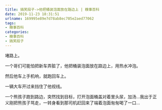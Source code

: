 ```yaml
---
title: 搞笑段子->他把桶装泡面放在路边上 | 糗事百科
date: 2019-11-23 18:31:51
urlname: 169995e89e7d78ab8ec705e2aed77062
tags: 
- 糗事百科
categories:
- 糗事百科
- 搞笑段子
---
```

堵路上。

一个哥们可能怕把新车弄脏了，他把桶装泡面放在路边上，用热水冲泡。

然后他车上手机响，就跑回车上。

一辆大车开过来挡住了他视线。

一个熊孩子跑到路边，突然找到目标，打开泡面桶盖对着里头尿，加汤...我出于正义刚把熊孩子骂走，一转身看到那司机赶回来了端着泡面匆匆喝了一口...


